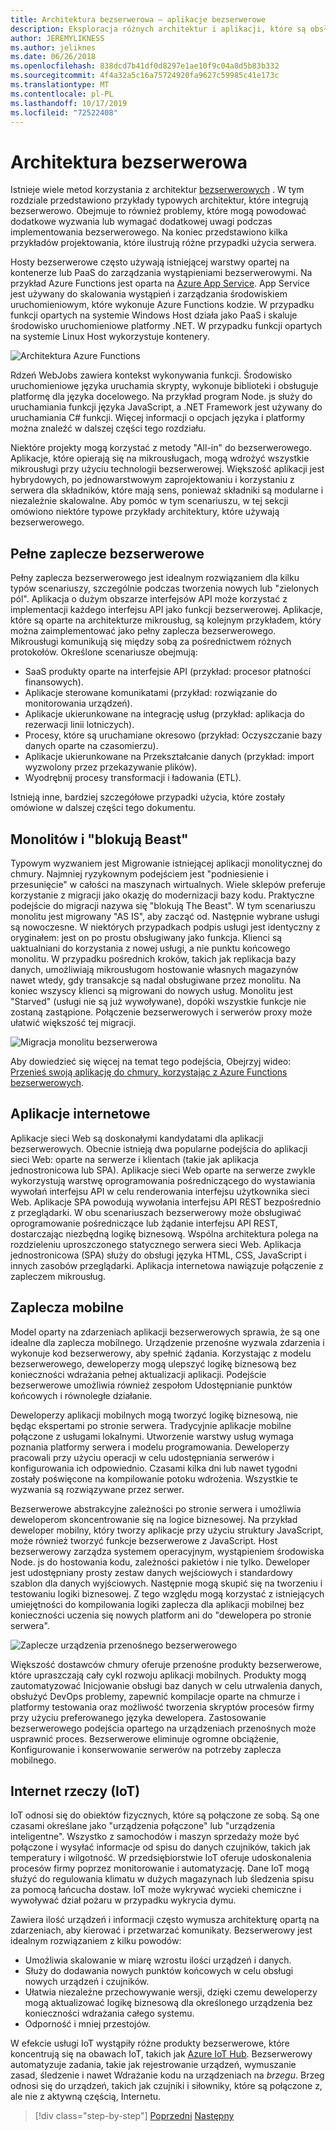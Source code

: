 ```yaml
---
title: Architektura bezserwerowa — aplikacje bezserwerowe
description: Eksploracja różnych architektur i aplikacji, które są obsługiwane przez architektury bezserwerowe, w tym aplikacje sieci Web, urządzenia przenośne i IoT.
author: JEREMYLIKNESS
ms.author: jeliknes
ms.date: 06/26/2018
ms.openlocfilehash: 838dcd7b41df0d8297e1ae10f9c04a8d5b83b332
ms.sourcegitcommit: 4f4a32a5c16a75724920fa9627c59985c41e173c
ms.translationtype: MT
ms.contentlocale: pl-PL
ms.lasthandoff: 10/17/2019
ms.locfileid: "72522408"
---
```

# <a name="serverless-architecture"></a>Architektura bezserwerowa

Istnieje wiele metod korzystania z architektur [bezserwerowych](https://azure.com/serverless) . W tym rozdziale przedstawiono przykłady typowych architektur, które integrują bezserwerowo. Obejmuje to również problemy, które mogą powodować dodatkowe wyzwania lub wymagać dodatkowej uwagi podczas implementowania bezserwerowego. Na koniec przedstawiono kilka przykładów projektowania, które ilustrują różne przypadki użycia serwera.

Hosty bezserwerowe często używają istniejącej warstwy opartej na kontenerze lub PaaS do zarządzania wystąpieniami bezserwerowymi. Na przykład Azure Functions jest oparta na [Azure App Service](https://docs.microsoft.com/azure/app-service/). App Service jest używany do skalowania wystąpień i zarządzania środowiskiem uruchomieniowym, które wykonuje Azure Functions kodzie. W przypadku funkcji opartych na systemie Windows Host działa jako PaaS i skaluje środowisko uruchomieniowe platformy .NET. W przypadku funkcji opartych na systemie Linux Host wykorzystuje kontenery.

![Architektura Azure Functions](./media/azure-functions-architecture.png)

Rdzeń WebJobs zawiera kontekst wykonywania funkcji. Środowisko uruchomieniowe języka uruchamia skrypty, wykonuje biblioteki i obsługuje platformę dla języka docelowego. Na przykład program Node. js służy do uruchamiania funkcji języka JavaScript, a .NET Framework jest używany do uruchamiania C# funkcji. Więcej informacji o opcjach języka i platformy można znaleźć w dalszej części tego rozdziału.

Niektóre projekty mogą korzystać z metody "All-in" do bezserwerowego. Aplikacje, które opierają się na mikrousługach, mogą wdrożyć wszystkie mikrousługi przy użyciu technologii bezserwerowej. Większość aplikacji jest hybrydowych, po jednowarstwowym zaprojektowaniu i korzystaniu z serwera dla składników, które mają sens, ponieważ składniki są modularne i niezależnie skalowalne. Aby pomóc w tym scenariuszu, w tej sekcji omówiono niektóre typowe przykłady architektury, które używają bezserwerowego.

## <a name="full-serverless-back-end"></a>Pełne zaplecze bezserwerowe

Pełny zaplecza bezserwerowego jest idealnym rozwiązaniem dla kilku typów scenariuszy, szczególnie podczas tworzenia nowych lub "zielonych pól". Aplikacja o dużym obszarze interfejsów API może korzystać z implementacji każdego interfejsu API jako funkcji bezserwerowej. Aplikacje, które są oparte na architekturze mikrousług, są kolejnym przykładem, który można zaimplementować jako pełny zaplecza bezserwerowego. Mikrousługi komunikują się między sobą za pośrednictwem różnych protokołów. Określone scenariusze obejmują:

- SaaS produkty oparte na interfejsie API (przykład: procesor płatności finansowych).
- Aplikacje sterowane komunikatami (przykład: rozwiązanie do monitorowania urządzeń).
- Aplikacje ukierunkowane na integrację usług (przykład: aplikacja do rezerwacji linii lotniczych).
- Procesy, które są uruchamiane okresowo (przykład: Oczyszczanie bazy danych oparte na czasomierzu).
- Aplikacje ukierunkowane na Przekształcanie danych (przykład: import wyzwolony przez przekazywanie plików).
- Wyodrębnij procesy transformacji i ładowania (ETL).

Istnieją inne, bardziej szczegółowe przypadki użycia, które zostały omówione w dalszej części tego dokumentu.

## <a name="monoliths-and-starving-the-beast"></a>Monolitów i "blokują Beast"

Typowym wyzwaniem jest Migrowanie istniejącej aplikacji monolitycznej do chmury. Najmniej ryzykownym podejściem jest "podniesienie i przesunięcie" w całości na maszynach wirtualnych. Wiele sklepów preferuje korzystanie z migracji jako okazję do modernizacji bazy kodu. Praktyczne podejście do migracji nazywa się "blokują The Beast". W tym scenariuszu monolitu jest migrowany "AS IS", aby zacząć od. Następnie wybrane usługi są nowoczesne. W niektórych przypadkach podpis usługi jest identyczny z oryginałem: jest on po prostu obsługiwany jako funkcja. Klienci są uaktualniani do korzystania z nowej usługi, a nie punktu końcowego monolitu. W przypadku pośrednich kroków, takich jak replikacja bazy danych, umożliwiają mikrousługom hostowanie własnych magazynów nawet wtedy, gdy transakcje są nadal obsługiwane przez monolitu. Na koniec wszyscy klienci są migrowani do nowych usług. Monolitu jest "Starved" (usługi nie są już wywoływane), dopóki wszystkie funkcje nie zostaną zastąpione. Połączenie bezserwerowych i serwerów proxy może ułatwić większość tej migracji.

![Migracja monolitu bezserwerowa](./media/serverless-monolith-migration.png)

Aby dowiedzieć się więcej na temat tego podejścia, Obejrzyj wideo: [Przenieś swoją aplikację do chmury, korzystając z Azure Functions bezserwerowych](https://channel9.msdn.com/Events/Connect/2017/E102).

## <a name="web-apps"></a>Aplikacje internetowe

Aplikacje sieci Web są doskonałymi kandydatami dla aplikacji bezserwerowych. Obecnie istnieją dwa popularne podejścia do aplikacji sieci Web: oparte na serwerze i klientach (takie jak aplikacja jednostronicowa lub SPA). Aplikacje sieci Web oparte na serwerze zwykle wykorzystują warstwę oprogramowania pośredniczącego do wystawiania wywołań interfejsu API w celu renderowania interfejsu użytkownika sieci Web. Aplikacje SPA powodują wywołania interfejsu API REST bezpośrednio z przeglądarki. W obu scenariuszach bezserwerowy może obsługiwać oprogramowanie pośredniczące lub żądanie interfejsu API REST, dostarczając niezbędną logikę biznesową. Wspólna architektura polega na rozdzieleniu uproszczonego statycznego serwera sieci Web. Aplikacja jednostronicowa (SPA) służy do obsługi języka HTML, CSS, JavaScript i innych zasobów przeglądarki. Aplikacja internetowa nawiązuje połączenie z zapleczem mikrousług.

## <a name="mobile-back-ends"></a>Zaplecza mobilne

Model oparty na zdarzeniach aplikacji bezserwerowych sprawia, że są one idealne dla zaplecza mobilnego. Urządzenie przenośne wyzwala zdarzenia i wykonuje kod bezserwerowy, aby spełnić żądania. Korzystając z modelu bezserwerowego, deweloperzy mogą ulepszyć logikę biznesową bez konieczności wdrażania pełnej aktualizacji aplikacji. Podejście bezserwerowe umożliwia również zespołom Udostępnianie punktów końcowych i równoległe działanie.

Deweloperzy aplikacji mobilnych mogą tworzyć logikę biznesową, nie będąc ekspertami po stronie serwera. Tradycyjnie aplikacje mobilne połączone z usługami lokalnymi. Utworzenie warstwy usług wymaga poznania platformy serwera i modelu programowania. Deweloperzy pracowali przy użyciu operacji w celu udostępniania serwerów i konfigurowania ich odpowiednio. Czasami kilka dni lub nawet tygodni zostały poświęcone na kompilowanie potoku wdrożenia. Wszystkie te wyzwania są rozwiązywane przez serwer.

Bezserwerowe abstrakcyjne zależności po stronie serwera i umożliwia deweloperom skoncentrowanie się na logice biznesowej. Na przykład deweloper mobilny, który tworzy aplikacje przy użyciu struktury JavaScript, może również tworzyć funkcje bezserwerowe z JavaScript. Host bezserwerowy zarządza systemem operacyjnym, wystąpieniem środowiska Node. js do hostowania kodu, zależności pakietów i nie tylko. Deweloper jest udostępniany prosty zestaw danych wejściowych i standardowy szablon dla danych wyjściowych. Następnie mogą skupić się na tworzeniu i testowaniu logiki biznesowej. Z tego względu mogą korzystać z istniejących umiejętności do kompilowania logiki zaplecza dla aplikacji mobilnej bez konieczności uczenia się nowych platform ani do "dewelopera po stronie serwera".

![Zaplecze urządzenia przenośnego bezserwerowego](./media/serverless-mobile-backend.png)

Większość dostawców chmury oferuje przenośne produkty bezserwerowe, które upraszczają cały cykl rozwoju aplikacji mobilnych. Produkty mogą zautomatyzować Inicjowanie obsługi baz danych w celu utrwalenia danych, obsłużyć DevOps problemy, zapewnić kompilacje oparte na chmurze i platformy testowania oraz możliwość tworzenia skryptów procesów firmy przy użyciu preferowanego języka dewelopera. Zastosowanie bezserwerowego podejścia opartego na urządzeniach przenośnych może usprawnić proces. Bezserwerowe eliminuje ogromne obciążenie, Konfigurowanie i konserwowanie serwerów na potrzeby zaplecza mobilnego.

## <a name="internet-of-things-iot"></a>Internet rzeczy (IoT)

IoT odnosi się do obiektów fizycznych, które są połączone ze sobą. Są one czasami określane jako "urządzenia połączone" lub "urządzenia inteligentne". Wszystko z samochodów i maszyn sprzedaży może być połączone i wysyłać informacje od spisu do danych czujników, takich jak temperatury i wilgotność. W przedsiębiorstwie IoT oferuje udoskonalenia procesów firmy poprzez monitorowanie i automatyzację. Dane IoT mogą służyć do regulowania klimatu w dużych magazynach lub śledzenia spisu za pomocą łańcucha dostaw. IoT może wykrywać wycieki chemiczne i wywoływać dział pożaru w przypadku wykrycia dymu.

Zawiera ilość urządzeń i informacji często wymusza architekturę opartą na zdarzeniach, aby kierować i przetwarzać komunikaty. Bezserwerowy jest idealnym rozwiązaniem z kilku powodów:

- Umożliwia skalowanie w miarę wzrostu ilości urządzeń i danych.
- Służy do dodawania nowych punktów końcowych w celu obsługi nowych urządzeń i czujników.
- Ułatwia niezależne przechowywanie wersji, dzięki czemu deweloperzy mogą aktualizować logikę biznesową dla określonego urządzenia bez konieczności wdrażania całego systemu.
- Odporność i mniej przestojów.

W efekcie usługi IoT wystąpiły różne produkty bezserwerowe, które koncentrują się na obawach IoT, takich jak [Azure IoT Hub](https://docs.microsoft.com/azure/iot-hub). Bezserwerowy automatyzuje zadania, takie jak rejestrowanie urządzeń, wymuszanie zasad, śledzenie i nawet Wdrażanie kodu na urządzeniach na *brzegu*. Brzeg odnosi się do urządzeń, takich jak czujniki i siłowniky, które są połączone z, ale nie z aktywną częścią, Internetu.

>[!div class="step-by-step"]
>[Poprzedni](architecture-approaches.md)
>[Następny](serverless-architecture-considerations.md)
